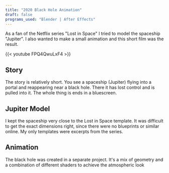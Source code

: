 ```yaml
---
title: "2020 Black Hole Animation"
draft: false
programs_used: "Blender | After Effects"
---
```


As a fan of the Netflix series "Lost in Space" I tried to model the spaceship "Jupiter". I also wanted to make a small animation and this short film was the result.

{{< youtube FPQ4QwuLxF4 >}}

## Story

The story is relatively short. You see a spaceship (Jupiter) flying into a portal and reappearing near a black hole. There it has lost control and is pulled into it. The whole thing is ends in a bluescreen.

## Jupiter Model

I kept the spaceship very close to the Lost in Space template. It was difficult to get the exact dimensions right, since there were no blueprints or similar online. My only templates were excerpts from the series.

## Animation

The black hole was created in a separate project. It's a mix of geometry and a combination of different shaders to achieve the atmospheric look



